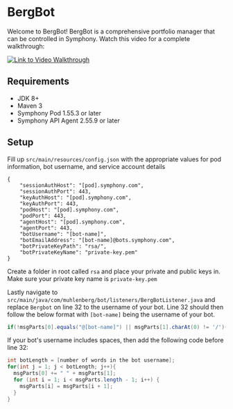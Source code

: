 # BergBot

Welcome to BergBot! BergBot is a comprehensive portfolio manager that can be controlled in Symphony. Watch this video for a complete walkthrough:

[![Link to Video Walkthrough](http://img.youtube.com/vi/qE9LzU_Czsk/0.jpg)](http://www.youtube.com/watch?v=qE9LzU_Czsk "BergBot Walkthrough")

## Requirements
* JDK 8+
* Maven 3
* Symphony Pod 1.55.3 or later
* Symphony API Agent 2.55.9 or later

## Setup
Fill up `src/main/resources/config.json` with the appropriate values for pod information, bot username, 
and service account details 
```json5
{
    "sessionAuthHost": "[pod].symphony.com",
    "sessionAuthPort": 443,
    "keyAuthHost": "[pod].symphony.com",
    "keyAuthPort": 443,
    "podHost": "[pod].symphony.com",
    "podPort": 443,
    "agentHost": "[pod].symphony.com",
    "agentPort": 443,
    "botUsername": "[bot-name]",
    "botEmailAddress": "[bot-name]@bots.symphony.com",
    "botPrivateKeyPath": "rsa/",
    "botPrivateKeyName": "private-key.pem"
}
```

Create a folder in root called `rsa` and place your private and public keys in. Make sure your private key name is `private-key.pem`

Lastly navigate to `src/main/java/com/muhlenberg/bot/listeners/BergBotListener.java` and replace `Bergbot` on line 32 to the username of your bot. Line 32 should then follow the below format with `[bot-name]` being the username of your bot. 
``` java
if(!msgParts[0].equals("@[bot-name]") || msgParts[1].charAt(0) != '/'){
```
If your bot's username includes spaces, then add the following code before line 32:
``` java
int botLength = [number of words in the bot username];
for(int j = 1; j < botLength; j++){
  msgParts[0] += " " + msgParts[1];
  for (int i = 1; i < msgParts.length - 1; i++) {
    msgParts[i] = msgParts[i + 1];
  }
}
```
